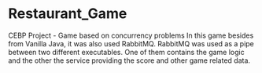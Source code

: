# Restaurant_Game
CEBP Project - Game based on concurrency problems
In this game besides from Vanilla Java, it was also used RabbitMQ. RabbitMQ was used as a pipe between two different executables.
One of them contains the game logic and the other the service providing the score and other game related data.

